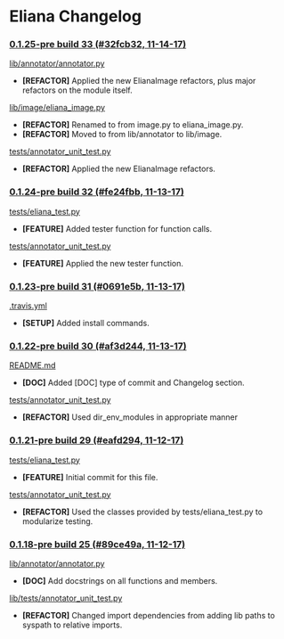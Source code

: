 # Eliana Changelog





### [0.1.25-pre build 33 (#32fcb32, 11-14-17)](https://github.com/raymelon/Eliana/commit/32fcb32a216e67e9e177929daf02f5cdc7f0d7ef)

[lib/annotator/annotator.py](https://github.com/raymelon/Eliana/blob/0.1-pre/lib/annotator/annotator.py)
- **[REFACTOR]** Applied the new ElianaImage refactors, plus major refactors on the module itself.

[lib/image/eliana_image.py](https://github.com/raymelon/Eliana/blob/0.1-pre/lib/image/eliana_image.py)
- **[REFACTOR]** Renamed to from image.py to eliana_image.py.
- **[REFACTOR]** Moved to from lib/annotator to lib/image.

[tests/annotator_unit_test.py](https://github.com/raymelon/Eliana/blob/0.1-pre/tests/annotator_unit_test.py)
- **[REFACTOR]** Applied the new ElianaImage refactors.




### [0.1.24-pre build 32 (#fe24fbb, 11-13-17)](https://github.com/raymelon/Eliana/commit/fe24fbba60f6838853736d9fdb7618c1efaf6d71)

[tests/eliana_test.py](https://github.com/raymelon/Eliana/blob/0.1-pre/tests/eliana_test.py)
- **[FEATURE]** Added tester function for function calls.

[tests/annotator_unit_test.py](https://github.com/raymelon/Eliana/blob/0.1-pre/tests/annotator_unit_test.py)
- **[FEATURE]** Applied the new tester function.




### [0.1.23-pre build 31 (#0691e5b, 11-13-17)](https://github.com/raymelon/Eliana/commit/0691e5b3a6614b2cca42bf4882c3e1d9571e059a)

[.travis.yml](https://github.com/raymelon/Eliana/blob/0.1-pre/.travis.yml)
- **[SETUP]** Added install commands.




### [0.1.22-pre build 30 (#af3d244, 11-13-17)](https://github.com/raymelon/Eliana/commit/af3d24421a94f11b9e8e5c98cb3dfe65b38c9b77)

[README.md](https://github.com/raymelon/Eliana/blob/0.1-pre/README.md)
- **[DOC]** Added [DOC] type of commit and Changelog section.

[tests/annotator_unit_test.py](https://github.com/raymelon/Eliana/blob/0.1-pre/tests/annotator_unit_test.py)
- **[REFACTOR]** Used dir_env_modules in appropriate manner




### [0.1.21-pre build 29 (#eafd294, 11-12-17)](https://github.com/raymelon/Eliana/commit/eafd294ce8042d8545c47e6b34bc99b43bcf8e6a)

[tests/eliana_test.py](https://github.com/raymelon/Eliana/blob/0.1-pre/tests/eliana_test.py)
- **[FEATURE]** Initial commit for this file.

[tests/annotator_unit_test.py](https://github.com/raymelon/Eliana/blob/0.1-pre/tests/annotator_unit_test.py)
- **[REFACTOR]** Used the classes provided by tests/eliana_test.py to modularize testing.




### [0.1.18-pre build 25 (#89ce49a, 11-12-17)](https://github.com/raymelon/Eliana/commit/89ce49a)

[lib/annotator/annotator.py](https://github.com/raymelon/Eliana/blob/0.1-pre/lib/annotator/annotator.py)
- **[DOC]** Add docstrings on all functions and members.

[lib/tests/annotator_unit_test.py](https://github.com/raymelon/Eliana/blob/0.1-pre/tests/annotator_unit_test.py)
- **[REFACTOR]** Changed import dependencies from adding lib paths to syspath to relative imports.



